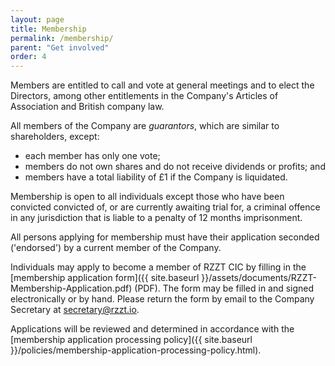 ```yaml
---
layout: page
title: Membership
permalink: /membership/
parent: "Get involved"
order: 4
---
```


Members are entitled to call and vote at general meetings and to elect the Directors, among other entitlements in the Company's Articles of Association and British company law.

All members of the Company are _guarantors_, which are similar to shareholders, except:

- each member has only one vote;
- members do not own shares and do not receive dividends or profits; and
- members have a total liability of £1 if the Company is liquidated.

Membership is open to all individuals except those who have been convicted convicted of, or are currently awaiting trial for, a criminal offence in any jurisdiction that is liable to a penalty of 12 months imprisonment.

All persons applying for membership must have their application seconded ('endorsed') by a current member of the Company.

Individuals may apply to become a member of RZZT CIC by filling in the [membership application form]({{ site.baseurl }}/assets/documents/RZZT-Membership-Application.pdf) (PDF). The form may be filled in and signed electronically or by hand. Please return the form by email to the Company Secretary at [secretary@rzzt.io](mailto:secretary@rzzt.io).

Applications will be reviewed and determined in accordance with the [membership application processing policy]({{ site.baseurl }}/policies/membership-application-processing-policy.html).
